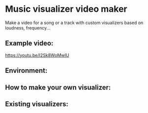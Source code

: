 # Music visualizer video maker
Make a video for a song or a track with custom visualizers based on loudness, frequency...

## Example video:
https://youtu.be/I2Sk8WoMwIU

## Environment:

## How to make your own visualizer:

## Existing visualizers:
